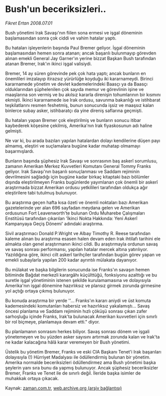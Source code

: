 # Bush'un beceriksizleri..

*Fikret Ertan 2008.07.01*

<tr><td class="metin" colspan="2" style="padding-top: 20px; padding-left: 5px; padding-right: 10px;">Bush yönetimi Irak Savaşı'nın fiilen sona ermesi ve işgal döneminin başlamasından sonra çok ciddi ve vahim hatalar yaptı.</td></tr><tr><td class="metin" colspan="2" style="padding-top: 20px; padding-left: 5px; padding-right: 10px;"><p> Bu hataları işleyenlerin başında Paul Bremer geliyor. İşgal döneminin başlamasından hemen sonra atanan; ancak başarılı bulunmayıp görevden alınan emekli General Jay Garner'ın yerine bizzat Başkan Bush tarafından atanan Bremer, Irak'ın ikinci işgal valisiydi.
<p> Bremer, 14 ay süren görevinde pek çok hata yaptı; ancak bunların en önemlileri imzalayıp itirazsız yürürlüğe koyduğu iki kararnameydi. Birinci kararnamede yönetim ve devlet kademelerindeki Baasçı ya da Baasçı olduklarından şüphelenilen çok sayıda memur ve görevlinin işine ve maaşlarına son vermiş ve bu akılsız kararla direnişin tohumlarının bir kısmını ekmişti. İkinci kararnamede ise Irak ordusu, savunma bakanlığı ve istihbarat teşkilatlarını resmen feshetmiş, bunun sonucunda işsiz ve maaşsız kalan binlerce subay asker, istihbaratçı da yine direniş saflarına geçmişti.
<p> Bu hataları yapan Bremer çok eleştirilmiş ve bunların sonucu itibar kaybederek köşesine çekilmiş, Amerika'nın Irak fiyaskosunun adı haline gelmişti.
<p> Ne var ki, bu arada bazıları yapılan hatalardan dolayı kendilerine düşen payı almamış, eleştiri ve suçlamalara bugüne kadar muhatap olmamayı başarmışlardı.
<p> Bunların başında şüphesiz Irak Savaşı ve sonrasının baş askerî sorumlusu, zamanın Amerikan Merkez Kuvvetleri Komutanı General Tommy Franks geliyor. Irak Savaşı'nın başarılı sonuçlanması ve Saddam rejiminin devrilmesini sağladığı için bugüne kadar birkaç kitaptaki bazı bölümler dışında eleştirilmeyen Franks bugünlerde yayımlanan çok önemli bir askerî araştırmada bizzat Amerikan ordusu yetkilileri tarafından oldukça ağır eleştirilere tabi tutulmuş bulunuyor.
<p> Bu araştırma geçen hafta kısa özeti ve önemli noktaları bazı Amerikan gazetelerinde yer alan 696 sayfadan meydana gelen ve Amerikan ordusunun Fort Leavenworth'te bulunan Ordu Muharebe Çalışmaları Enstitüsü tarafından çıkarılan 'İkinci Nokta Hakkında: Yeni Askerî Kampanyaya Geçiş Dönemi' adındaki araştırma.
<p> Sivil araştırmacı Donald P.Wright ve Albay Timothy R. Reese tarafından kaleme alınan bu araştırma esasen halen devam eden Irak ihtilafı tarihini ele almakta olan genel araştırmanın ikinci cildi. Bu araştırmayla ordunun savaş ve savaş sonrası performansı, yapılan hatalar mercek altına yatırılıyor. Yazıldığına göre, ikinci cilt askerî tarihçiler tarafından bugün görev yapan ve emekli subaylarla yapılan 200 kadar ayrıntılı mülakata dayanıyor.
<p> Bu mülakat ve başka bilgilerin sonucunda ise Franks'ın savaşın hemen bitiminde Bağdat merkezli karargâhı küçülttüğü, fonksiyonu azalttığı ve bu suretle işgal yönetiminin istenen şekilde kurulamamasına ve dolayısıyla Amerika'nın işgal dönemine hazırlıksız ve plansız girmek zorunda girmesine yol açtığı ortaya çıkmış bulunuyor.
<p> Bu konuda araştırma bir yerde ''... Franks'ın kararı aniydi ve üst komuta kademesindeki komutanları habersiz ve hazırlıksız yakalamıştı... Savaş öncesi planlama ve Saddam rejiminin hızlı çöküşü sonrası çıkan zafer sarhoşluğu içinde Franks, Irak'ta bulunacak Amerikan kuvvetleri için sınırlı bir rol biçmeye, planlamaya devam etti." diyor.
<p> Bu planlamanın sonrasını herkes biliyor. Savaş sonrası dönem ve işgali yönetemeyen ve bu yüzden asker sayısını artırmak zorunda kalan ve Irak'ta ne kadar kalacağına hâlâ karar veremeyen bir Bush yönetimi.
<p> Üstelik bu yönetim Bremer, Franks ve eski CIA Başkanı Tenet'i Irak başarıları dolayısıyla (!) Hürriyet Madalyası ile ödüllendirmiş bulunan bir yönetim. Amerika normalde beceriksizleri ödüllendirmez ama Bush yönetimi başka şeylerin yanı sıra bunu da yapmış bulunuyor. Ancak şüphesiz beceriksizler Bremer, Franks ve Tenet ile de sınırlı değil. İleride başka isimler de muhakkak ortaya çıkacak.<br/></p></p></p></p></p></p></p></p></p></p></p></td></tr>

Kaynak: [zaman.com.tr](http://zaman.com.tr/yazar.do?yazino=708706), [web.archive.org (arşiv bağlantısı)](http://web.archive.org/web/20080804151731/http://www.zaman.com.tr:80/yazar.do?yazino=708706)
